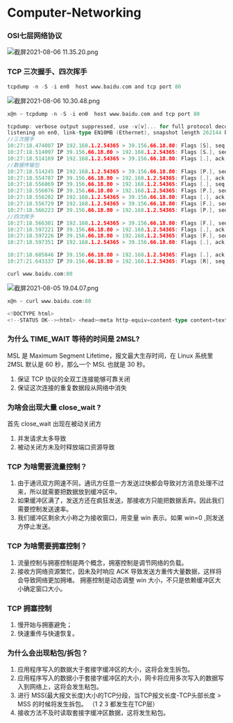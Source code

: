 # Computer-Networking


### OSI七层网络协议

![截屏2021-08-06 11.35.20.png](http://ww1.sinaimg.cn/large/007daNw2ly1gt6wyo315yj30xg0oktdo.jpg)


### TCP 三次握手、四次挥手



```go
tcpdump -n -S -i en0  host www.baidu.com and tcp port 80
```

![截屏2021-08-06 10.30.48.png](http://ww1.sinaimg.cn/large/007daNw2ly1gt6vo07tx4j31z20ra7rj.jpg)



```go
x@n ~ tcpdump -n -S -i en0  host www.baidu.com and tcp port 80

tcpdump: verbose output suppressed, use -v[v]... for full protocol decode
listening on en0, link-type EN10MB (Ethernet), snapshot length 262144 bytes
//三次握手
10:27:18.474807 IP 192.168.1.2.54365 > 39.156.66.18.80: Flags [S], seq 1551761630, win 65535, options [mss 1460,nop,wscale 6,nop,nop,TS val 716594132 ecr 0,sackOK,eol], length 0
10:27:18.514097 IP 39.156.66.18.80 > 192.168.1.2.54365: Flags [S.], seq 333727867, ack 1551761631, win 8192, options [mss 1444,nop,wscale 5,nop,nop,nop,nop,nop,nop,nop,nop,nop,nop,nop,nop,sackOK,eol], length 0
10:27:18.514169 IP 192.168.1.2.54365 > 39.156.66.18.80: Flags [.], ack 333727868, win 4096, length 0
//数据传输包
10:27:18.514245 IP 192.168.1.2.54365 > 39.156.66.18.80: Flags [P.], seq 1551761631:1551761708, ack 333727868, win 4096, length 77: HTTP: GET / HTTP/1.1
10:27:18.554787 IP 39.156.66.18.80 > 192.168.1.2.54365: Flags [.], ack 1551761708, win 916, length 0
10:27:18.556069 IP 39.156.66.18.80 > 192.168.1.2.54365: Flags [.], seq 333727868:333729308, ack 1551761708, win 916, length 1440: HTTP: HTTP/1.1 200 OK
10:27:18.556076 IP 39.156.66.18.80 > 192.168.1.2.54365: Flags [P.], seq 333729308:333730649, ack 1551761708, win 916, length 1341: HTTP
10:27:18.556202 IP 192.168.1.2.54365 > 39.156.66.18.80: Flags [.], ack 333730649, win 4052, length 0
10:27:18.556729 IP 192.168.1.2.54365 > 39.156.66.18.80: Flags [F.], seq 1551761708, ack 333730649, win 4096, length 0
10:27:18.566223 IP 39.156.66.18.80 > 192.168.1.2.54365: Flags [P.], seq 333729308:333730649, ack 1551761708, win 916, length 1341: HTTP
//四次挥手
10:27:18.566301 IP 192.168.1.2.54365 > 39.156.66.18.80: Flags [F.], seq 1551761708, ack 333730649, win 4096, options [nop,nop,sack 1 {333729308:333730649}], length 0
10:27:18.597221 IP 39.156.66.18.80 > 192.168.1.2.54365: Flags [.], ack 1551761709, win 916, length 0
10:27:18.597226 IP 39.156.66.18.80 > 192.168.1.2.54365: Flags [F.], seq 333730649, ack 1551761709, win 916, length 0
10:27:18.597351 IP 192.168.1.2.54365 > 39.156.66.18.80: Flags [.], ack 333730650, win 4096, length 0

10:27:18.605846 IP 39.156.66.18.80 > 192.168.1.2.54365: Flags [.], ack 1551761709, win 916, options [nop,nop,sack 1 {1551761708:1551761709}], length 0
10:27:21.643337 IP 39.156.66.18.80 > 192.168.1.2.54365: Flags [R], seq 333730650, win 0, length 0
```



```go
curl www.baidu.com:80
```

![截屏2021-08-05 19.04.07.png](http://ww1.sinaimg.cn/large/007daNw2gy1gt64ast8nlj61ky0m0e0a02.jpg)





```go
x@n ~ curl www.baidu.com:80

<!DOCTYPE html>
<!--STATUS OK--><html> <head><meta http-equiv=content-type content=text/html;charset=utf-8><meta http-equiv=X-UA-Compatible content=IE=Edge><meta content=always name=referrer><link rel=stylesheet type=text/css href=http://s1.bdstatic.com/r/www/cache/bdorz/baidu.min.css><title>百度一下，你就知道</title></head> <body link=#0000cc> <div id=wrapper> <div id=head> <div class=head_wrapper> <div class=s_form> <div class=s_form_wrapper> <div id=lg> <img hidefocus=true src=//www.baidu.com/img/bd_logo1.png width=270 height=129> </div> <form id=form name=f action=//www.baidu.com/s class=fm> <input type=hidden name=bdorz_come value=1> <input type=hidden name=ie value=utf-8> <input type=hidden name=f value=8> <input type=hidden name=rsv_bp value=1> <input type=hidden name=rsv_idx value=1> <input type=hidden name=tn value=baidu><span class="bg s_ipt_wr"><input id=kw name=wd class=s_ipt value maxlength=255 autocomplete=off autofocus></span><span class="bg s_btn_wr"><input type=submit id=su value=百度一下 class="bg s_btn"></span> </form> </div> </div> <div id=u1> <a href=http://news.baidu.com name=tj_trnews class=mnav>新闻</a> <a href=http://www.hao123.com name=tj_trhao123 class=mnav>hao123</a> <a href=http://map.baidu.com name=tj_trmap class=mnav>地图</a> <a href=http://v.baidu.com name=tj_trvideo class=mnav>视频</a> <a href=http://tieba.baidu.com name=tj_trtieba class=mnav>贴吧</a> <noscript> <a href=http://www.baidu.com/bdorz/login.gif?login&amp;tpl=mn&amp;u=http%3A%2F%2Fwww.baidu.com%2f%3fbdorz_come%3d1 name=tj_login class=lb>登录</a> </noscript> <script>document.write('<a href="http://www.baidu.com/bdorz/login.gif?login&tpl=mn&u='+ encodeURIComponent(window.location.href+ (window.location.search === "" ? "?" : "&")+ "bdorz_come=1")+ '" name="tj_login" class="lb">登录</a>');</script> <a href=//www.baidu.com/more/ name=tj_briicon class=bri style="display: block;">更多产品</a> </div> </div> </div> <div id=ftCon> <div id=ftConw> <p id=lh> <a href=http://home.baidu.com>关于百度</a> <a href=http://ir.baidu.com>About Baidu</a> </p> <p id=cp>&copy;2017&nbsp;Baidu&nbsp;<a href=http://www.baidu.com/duty/>使用百度前必读</a>&nbsp; <a href=http://jianyi.baidu.com/ class=cp-feedback>意见反馈</a>&nbsp;京ICP证030173号&nbsp; <img src=//www.baidu.com/img/gs.gif> </p> </div> </div> </div> </body> </html>
```




###  为什么 TIME_WAIT 等待的时间是 2MSL?

MSL 是 Maximum Segment Lifetime，报文最大生存时间，在 Linux 系统里 2MSL 默认是 60 秒，那么一个 MSL 也就是 30 秒。

1. 保证 TCP 协议的全双工连接能够可靠关闭
2. 保证这次连接的重复数据段从网络中消失

### 为啥会出现大量 close_wait ?

首先 close_wait 出现在被动关闭方

1. 并发请求太多导致
2. 被动关闭方未及时释放端口资源导致


### TCP 为啥需要流量控制？

1. 由于通讯双方网速不同，通讯方任意一方发送过快都会导致对方消息处理不过来，所以就需要把数据放到缓冲区中。
2. 如果缓冲区满了，发送方还在疯狂发送，那接收方只能把数据丢弃。因此我们需要控制发送速率。
3. 我们缓冲区剩余大小称之为接收窗口，用变量 win 表示。如果 win=0 ,则发送方停止发送。

### TCP 为啥需要拥塞控制？

1. 流量控制与拥塞控制是两个概念，拥塞控制是调节网络的负载。
2. 接收方网络资源繁忙，因未及时响应 ACK 导致发送方重传大量数据，这样将会导致网络更加拥堵。
拥塞控制是动态调整 win 大小，不只是依赖缓冲区大小确定窗口大小。

### TCP 拥塞控制

1. 慢开始与拥塞避免；
2. 快速重传与快速恢复。

### 为什么会出现粘包/拆包？

1. 应用程序写入的数据大于套接字缓冲区的大小，这将会发生拆包。
2. 应用程序写入的数据小于套接字缓冲区的大小，网卡将应用多次写入的数据写入到网络上，这将会发生粘包。
3. 进行 MSS(最大报文长度)大小的TCP分段，当TCP报文长度-TCP头部长度 > MSS 的时候将发生拆包。
（1 2 3 都发生在TCP层）
4. 接收方法不及时读取套接字缓冲区数据，这将发生粘包。




